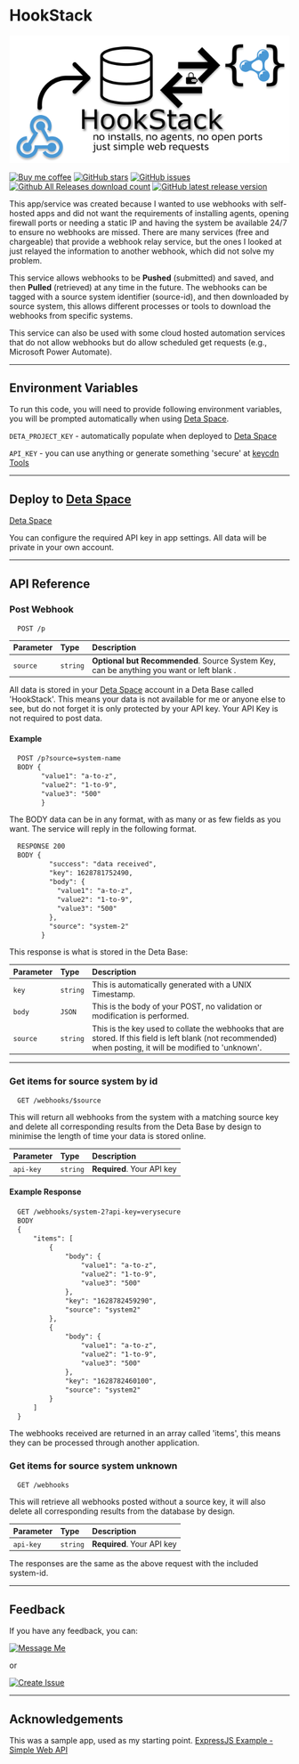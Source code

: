 # HookStack

![HookStack](https://github.com/tomcollis/HookStack/blob/main/img/HookStack-Banner.png?raw=true)

[![Buy me coffee](https://img.shields.io/badge/Buy%20me%20-coffee!-orange.svg?logo=buy-me-a-coffee&color=795548)](https://paypal.me/TomCollisUK/4)
[![GitHub stars](https://img.shields.io/github/stars/tomcollis/HookStack)](https://github.com/tomcollis/HookStack/stargazers)
[![GitHub issues](https://img.shields.io/github/issues/tomcollis/HookStack)](https://github.com/tomcollis/HookStack/issues)
[![Github All Releases download count](https://img.shields.io/github/downloads/tomcollis/HookStack/total.svg?style=flat)](https://github.com/tomcollis/HookStack/releases/latest)
[![GitHub latest release version](https://img.shields.io/github/v/release/tomcollis/HookStack.svg?style=flat)](https://github.com/tomcollis/HookStack/releases/latest)

This app/service was created because I wanted to use webhooks with self-hosted apps and did not want the requirements of installing agents, opening firewall ports or needing a static IP and having the system be available 24/7 to ensure no webhooks are missed. There are many services (free and chargeable) that provide a webhook relay service, but the ones I looked at just relayed the information to another webhook, which did not solve my problem.

This service allows webhooks to be **Pushed** (submitted) and saved, and then **Pulled** (retrieved) at any time in the future. The webhooks can be tagged with a source system identifier (source-id), and then downloaded by source system, this allows different processes or tools to download the webhooks from specific systems.

This service can also be used with some cloud hosted automation services that do not allow webhooks but do allow scheduled get requests (e.g., Microsoft Power Automate).

___

## Environment Variables

To run this code, you will need to provide following environment variables, you will be prompted automatically when using [Deta Space](https://deta.space/).

`DETA_PROJECT_KEY` - automatically populate when deployed to [Deta Space](https://deta.space/)

`API_KEY` - you can use anything or generate something 'secure' at [keycdn Tools](https://tools.keycdn.com/sha256-online-generator)

___

## Deploy to [Deta Space](https://deta.space/)

[Deta Space](https://deta.space/discovery/@tmhy-tomuky2k/hookstack)

You can configure the required API key in app settings.
All data will be private in your own account.

___

## API Reference

### Post Webhook

```http
  POST /p
```

| Parameter | Type     | Description                |
| :-------- | :------- | :------------------------- |
| `source` | `string` | **Optional but Recommended**. Source System Key, can be anything you want or left blank .|

All data is stored in your [Deta Space](https://deta.space/) account in a Deta Base called 'HookStack'. This means your data is not available for me or anyone else to see, but do not forget it is only protected by your API key. Your API Key is not required to post data.

#### Example

```http
  POST /p?source=system-name
  BODY {
        "value1": "a-to-z",
        "value2": "1-to-9",
        "value3": "500"
        }
```

The BODY data can be in any format, with as many or as few fields as you want. The service will reply in the following format.

```http
  RESPONSE 200
  BODY {
          "success": "data received",
          "key": 1628781752490,
          "body": {
            "value1": "a-to-z",
            "value2": "1-to-9",
            "value3": "500"
          },
          "source": "system-2"
        }
```

This response is what is stored in the Deta Base:

| Parameter | Type     | Description                |
| :-------- | :------- | :------------------------- |
| `key`     | `string` | This is automatically generated with a UNIX Timestamp. |
| `body`    | `JSON`   | This is the body of your POST, no validation or modification is performed. |
| `source`  | `string` | This is the key used to collate the webhooks that are stored. If this field is left blank (not recommended) when posting, it will be modified to 'unknown'. |

___

### Get items for source system by id

```http
  GET /webhooks/$source
```

This will return all webhooks from the system with a matching source key and delete all corresponding results from the Deta Base by design to minimise the length of time your data is stored online.

| Parameter | Type     | Description                |
| :-------- | :------- | :------------------------- |
| `api-key` | `string` | **Required**. Your API key |

#### Example Response

```http
  GET /webhooks/system-2?api-key=verysecure
  BODY
  {
      "items": [
          {
              "body": {
                  "value1": "a-to-z",
                  "value2": "1-to-9",
                  "value3": "500"
              },
              "key": "1628782459290",
              "source": "system2"
          },
          {
              "body": {
                  "value1": "a-to-z",
                  "value2": "1-to-9",
                  "value3": "500"
              },
              "key": "1628782460100",
              "source": "system2"
          }
      ]
  }
```

The webhooks received are returned in an array called 'items', this means they can be processed through another application.

### Get items for source system unknown

```http
  GET /webhooks
```

This will retrieve all webhooks posted without a source key, it will also delete all corresponding results from the database by design.

| Parameter | Type     | Description                |
| :-------- | :------- | :------------------------- |
| `api-key` | `string` | **Required**. Your API key |

The responses are the same as the above request with the included system-id.

___

## Feedback

If you have any feedback, you can:

[![Message Me](https://img.shields.io/static/v1?label=Message%20on&message=Telegram&color=27A7E7&logo=telegram&style=for-the-badge)](https://t.me/tomcollis)

or

[![Create Issue](https://img.shields.io/static/v1?label=Create%20New&message=Issue&color=4EC820&logo=github&style=for-the-badge)](https://github.com/tomcollis/HookStack/issues)

___

## Acknowledgements

This was a sample app, used as my starting point. [ExpressJS Example - Simple Web API](https://github.com/expressjs/express/blob/28db2c2c5cf992c897d1fbbc6b119ee02fe32ab1/examples/web-service/index.js)
